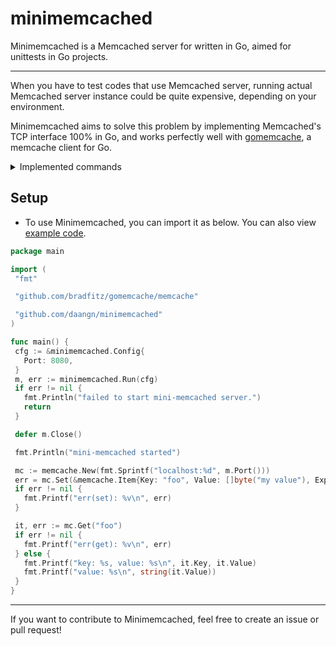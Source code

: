 # minimemcached

Minimemcached is a Memcached server for written in Go, aimed for unittests in Go projects.

---

When you have to test codes that use Memcached server, running actual Memcached server instance could be quite expensive,
depending on your environment.

Minimemcached aims to solve this problem by implementing Memcached's TCP interface 100% in Go,
and works perfectly well with [gomemcache](https://github.com/bradfitz/gomemcache), a memcache client for Go.

<details><summary>Implemented commands</summary>

<p>

- get
- gets
- cas
- set
- touch
- add
- replace
- append
- prepend
- delete
- incr
- decr
- flush_all
- version

</p>
</details>

## Setup

- To use Minimemcached, you can import it as below.
  You can also view [example code](https://github.com/daangn/minimemcached/blob/main/examples/main.go).

```go
package main

import (
 "fmt"

 "github.com/bradfitz/gomemcache/memcache"

 "github.com/daangn/minimemcached"
)

func main() {
 cfg := &minimemcached.Config{
   Port: 8080,
 }
 m, err := minimemcached.Run(cfg)
 if err != nil {
   fmt.Println("failed to start mini-memcached server.")
   return
 }

 defer m.Close()

 fmt.Println("mini-memcached started")

 mc := memcache.New(fmt.Sprintf("localhost:%d", m.Port()))
 err = mc.Set(&memcache.Item{Key: "foo", Value: []byte("my value"), Expiration: int32(60)})
 if err != nil {
   fmt.Printf("err(set): %v\n", err)
 }

 it, err := mc.Get("foo")
 if err != nil {
   fmt.Printf("err(get): %v\n", err)
 } else {
   fmt.Printf("key: %s, value: %s\n", it.Key, it.Value)
   fmt.Printf("value: %s\n", string(it.Value))
 }
}
```

---

If you want to contribute to Minimemcached, feel free to create an issue or pull request!
